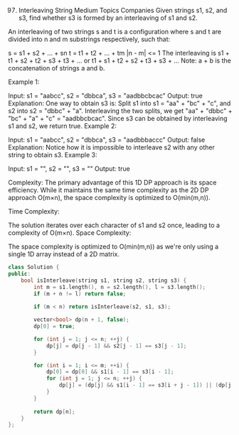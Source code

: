 97. Interleaving String
Medium
Topics
Companies
Given strings s1, s2, and s3, find whether s3 is formed by an interleaving of s1 and s2.

An interleaving of two strings s and t is a configuration where s and t are divided into n and m 
substrings
 respectively, such that:

s = s1 + s2 + ... + sn
t = t1 + t2 + ... + tm
|n - m| <= 1
The interleaving is s1 + t1 + s2 + t2 + s3 + t3 + ... or t1 + s1 + t2 + s2 + t3 + s3 + ...
Note: a + b is the concatenation of strings a and b.

 

Example 1:


Input: s1 = "aabcc", s2 = "dbbca", s3 = "aadbbcbcac"
Output: true
Explanation: One way to obtain s3 is:
Split s1 into s1 = "aa" + "bc" + "c", and s2 into s2 = "dbbc" + "a".
Interleaving the two splits, we get "aa" + "dbbc" + "bc" + "a" + "c" = "aadbbcbcac".
Since s3 can be obtained by interleaving s1 and s2, we return true.
Example 2:

Input: s1 = "aabcc", s2 = "dbbca", s3 = "aadbbbaccc"
Output: false
Explanation: Notice how it is impossible to interleave s2 with any other string to obtain s3.
Example 3:

Input: s1 = "", s2 = "", s3 = ""
Output: true

Complexity:
The primary advantage of this 1D DP approach is its space efficiency. While it maintains the same time complexity as the 2D DP approach O(m×n), the space complexity is optimized to O(min(m,n)).

Time Complexity:

The solution iterates over each character of s1 and s2 once, leading to a complexity of O(m×n).
Space Complexity:

The space complexity is optimized to O(min(m,n)) as we're only using a single 1D array instead of a 2D matrix.
```cpp
class Solution {
public:
    bool isInterleave(string s1, string s2, string s3) {
        int m = s1.length(), n = s2.length(), l = s3.length();
        if (m + n != l) return false;
        
        if (m < n) return isInterleave(s2, s1, s3);

        vector<bool> dp(n + 1, false);
        dp[0] = true;

        for (int j = 1; j <= n; ++j) {
            dp[j] = dp[j - 1] && s2[j - 1] == s3[j - 1];
        }

        for (int i = 1; i <= m; ++i) {
            dp[0] = dp[0] && s1[i - 1] == s3[i - 1];
            for (int j = 1; j <= n; ++j) {
                dp[j] = (dp[j] && s1[i - 1] == s3[i + j - 1]) || (dp[j - 1] && s2[j - 1] == s3[i + j - 1]);
            }
        }
        
        return dp[n];
    }
};
```
 
